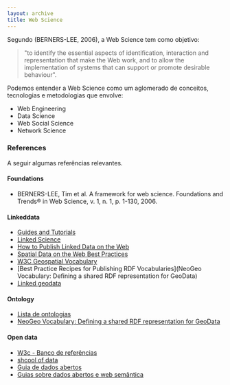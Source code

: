 ```yaml
---
layout: archive
title: Web Science
---
```



Segundo (BERNERS-LEE, 2006), a Web Science tem como objetivo:

> "to identify the essential aspects of identification, interaction and representation that make the Web work, and to allow the implementation of systems that can support or promote desirable behaviour".

Podemos entender a Web Science como um aglomerado de conceitos, tecnologias e metodologias que envolve:
 * Web Engineering
 * Data Science 
 * Web Social Science 
 * Network Science

### References

A seguir algumas referências relevantes.

#### Foundations

* BERNERS-LEE, Tim et al. A framework for web science. Foundations and Trends® in Web Science, v. 1, n. 1, p. 1-130, 2006.

#### Linkeddata

* [Guides and Tutorials](http://linkeddata.org/guides-and-tutorials)
* [Linked Science](http://linkedscience.org/)
* [How to Publish Linked Data on the Web](http://wifo5-03.informatik.uni-mannheim.de/bizer/pub/LinkedDataTutorial/)
* [Spatial Data on the Web Best Practices](https://www.w3.org/TR/sdw-bp/)
* [W3C Geospatial Vocabulary](https://www.w3.org/2005/Incubator/geo/XGR-geo-20071023/)
* [Best Practice Recipes for Publishing RDF Vocabularies](NeoGeo Vocabulary: Defining a shared RDF representation for GeoData)
* [Linked geodata](http://linkedgeodata.org/About)

#### Ontology
* [Lista de ontologias](http://info.slis.indiana.edu/~dingying/Teaching/S604/OntologyList.html)
* [NeoGeo Vocabulary: Defining a shared RDF representation for GeoData](http://geovocab.org/doc/survey.html)

#### Open data

 * [W3c - Banco de referências](http://www.w3c.br/cursos/dados-abertos/banco.htm)
 * [shcool of data](https://schoolofdata.org/handbook/)
 * [Guia de dados abertos](http://opendatahandbook.org/guide/pt_BR/)
 * [Guias sobre dados abertos e web semântica](http://ceweb.br/publicacoes/indice/guias/)
 
